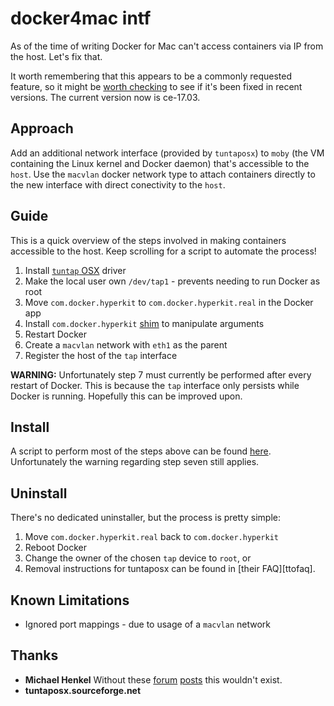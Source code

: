 # docker4mac intf

As of the time of writing Docker for Mac can't access containers via IP from
the host. Let's fix that.

It worth remembering that this appears to be a commonly requested feature, so
it might be [worth checking][docker-for-mac-networking] to see if it's been
fixed in recent versions. The current version now is ce-17.03.

[docker-for-mac-networking]: https://docs.docker.com/docker-for-mac/networking/

## Approach

Add an additional network interface (provided by `tuntaposx`) to `moby` (the VM
containing the Linux kernel and Docker daemon) that's accessible to the `host`.
Use the `macvlan` docker network type to attach containers directly to the new
interface with direct conectivity to the `host`.

## Guide

This is a quick overview of the steps involved in making containers accessible
to the host. Keep scrolling for a script to automate the process!

1. Install [`tuntap` OSX][tto] driver
2. Make the local user own `/dev/tap1` - prevents needing to run Docker as root
3. Move `com.docker.hyperkit` to `com.docker.hyperkit.real` in the Docker app
4. Install `com.docker.hyperkit` [shim][shim] to manipulate arguments
5. Restart Docker
6. Create a `macvlan` network with `eth1` as the parent
7. Register the host of the `tap` interface

**WARNING:** Unfortunately step 7 must currently be performed after every
restart of Docker. This is because the `tap` interface only persists while
Docker is running. Hopefully this can be improved upon.

[tto]: http://tuntaposx.sourceforge.net/
[shim]: /install.sh#L38-L57

## Install

A script to perform most of the steps above can be found [here][script].
Unfortunately the warning regarding step seven still applies.

[script]: /install.sh

## Uninstall

There's no dedicated uninstaller, but the process is pretty simple:

1. Move `com.docker.hyperkit.real` back to `com.docker.hyperkit`
2. Reboot Docker
3. Change the owner of the chosen `tap` device to `root`, or
4. Removal instructions for tuntaposx can be found in [their FAQ][ttofaq].

[ttofaw]: http://tuntaposx.sourceforge.net/faq.xhtml

## Known Limitations

- Ignored port mappings - due to usage of a `macvlan` network

## Thanks

- **Michael Henkel**
  Without these [forum][mhenkel1] [posts][mhenkel2] this wouldn't exist.
- **tuntaposx.sourceforge.net**

[mhenkel1]: https://forums.docker.com/t/support-tap-interface-for-direct-container-access-incl-multi-host/17835/2
[mhenkel2]: https://forums.docker.com/t/support-tap-interface-for-direct-container-access-incl-multi-host/17835/3
